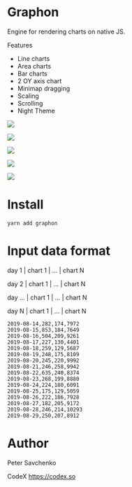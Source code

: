 # Graphon

Engine for rendering charts on native JS.

Features 

- Line charts
- Area charts
- Bar charts
- 2 OY axis chart
- Minimap dragging
- Scaling
- Scrolling
- Night Theme

![](https://capella.pics/c6170258-b17d-4b3f-93e4-3add0573b215.jpg)

![](https://capella.pics/66156967-8320-49da-babb-2c2b7efa0510.jpg)

![](https://capella.pics/87ca0d98-10b5-4bae-8586-181ba88fc5f7.jpg)

![](https://capella.pics/ea94f3e7-6880-472b-8366-f67c9a71189f.jpg)

![](https://capella.pics/27cb0c74-db1b-402b-8eb3-5638a2e5e0dc.jpg)

# Install

```
yarn add graphon
```

# Input data format

day 1 | chart 1 | ... | chart N

day 2 | chart 1 | ... | chart N

day ... | chart 1 | ... | chart N

day N | chart 1 | ... | chart N

```
2019-08-14,282,174,7972
2019-08-15,853,184,7649
2019-08-16,504,209,9261
2019-08-17,227,130,4401
2019-08-18,259,129,5687
2019-08-19,248,175,8109
2019-08-20,245,220,9992
2019-08-21,246,258,9942
2019-08-22,635,240,8374
2019-08-23,268,199,8880
2019-08-24,224,180,6091
2019-08-25,175,129,5059
2019-08-26,222,186,7928
2019-08-27,182,205,9172
2019-08-28,246,214,10293
2019-08-29,250,207,8912
```



# Author

Peter Savchenko

CodeX
https://codex.so
  